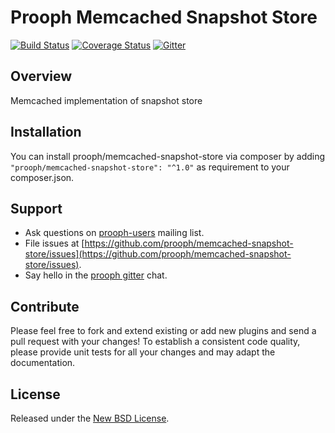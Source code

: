 # Prooph Memcached Snapshot Store

[![Build Status](https://travis-ci.org/prooph/memcached-snapshot-store.svg?branch=master)](https://travis-ci.org/prooph/memcached-snapshot-store)
[![Coverage Status](https://coveralls.io/repos/prooph/memcached-snapshot-store/badge.svg?branch=master&service=github)](https://coveralls.io/github/prooph/memcached-snapshot-store?branch=master)
[![Gitter](https://badges.gitter.im/Join%20Chat.svg)](https://gitter.im/prooph/improoph)

## Overview

Memcached implementation of snapshot store

## Installation

You can install prooph/memcached-snapshot-store via composer by adding `"prooph/memcached-snapshot-store": "^1.0"` as requirement to your composer.json.

## Support

- Ask questions on [prooph-users](https://groups.google.com/forum/?hl=de#!forum/prooph) mailing list.
- File issues at [https://github.com/prooph/memcached-snapshot-store/issues](https://github.com/prooph/memcached-snapshot-store/issues).
- Say hello in the [prooph gitter](https://gitter.im/prooph/improoph) chat.

## Contribute

Please feel free to fork and extend existing or add new plugins and send a pull request with your changes!
To establish a consistent code quality, please provide unit tests for all your changes and may adapt the documentation.

## License

Released under the [New BSD License](LICENSE).
